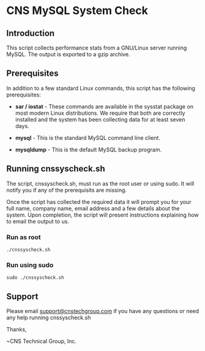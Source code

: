 # CNS MySQL System Check
## Introduction
This script collects performance stats from a GNU/Linux server running MySQL. The output is exported to a gzip archive.

## Prerequisites
In addition to a few standard Linux commands, this script has the following prerequisites:

* **sar / iostat** -	These commands are available in the sysstat package on most modern Linux distributions. We require that both are correctly installed and the system has been collecting data for at least seven days.

* **mysql** -	This is the standard MySQL command line client.

* **mysqldump** -	This is the default MySQL backup program.

## Running cnssyscheck.sh
The script, cnssyscheck.sh, must run as the root user or using sudo. It will notify you if any of the prerequisits are missing.

Once the script has collected the required data it will prompt you for your full name, company name, email address and a few details about the system. Upon completion, the script will present instructions explaining how to email the output to us.

### Run as root
<code>./cnssyscheck.sh</code>

### Run using sudo
<code>sudo ./cnssyscheck.sh</code>

## Support
Please email <support@cnstechgroup.com> if you have any questions or need any help running cnssyscheck.sh

Thanks,

~CNS Technical Group, Inc.
